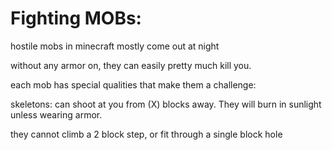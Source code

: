 Fighting MOBs:
==============

hostile mobs in minecraft mostly come out at night

without any armor on, they can easily pretty much kill you.

each mob has special qualities that make them  a challenge:


skeletons: can shoot at you from (X) blocks away. They will burn in sunlight unless wearing armor.

they cannot climb a 2 block step, or fit through a single block hole
